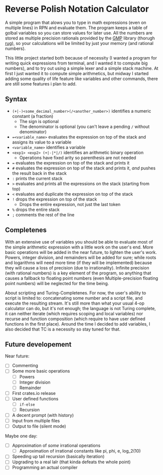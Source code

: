 # Reverse Polish Notation Calculator

A simple program that alows you to type in math expressions (even on multiple lines) in RPN and evaluate them.
The program keeps a table of golbal variables so you can store values for later use. All the numbers are stored as multiple precision rationals provided by the [GMP](https://gmplib.org/) library (thorugh [rug](https://gitlab.com/tspiteri/rug)), so your calculations will be limited by just your memory (and rational numbers).

This little project started both because of necessity (I wanted a program for writing quick expressions from terminal, and I wanted it to compute big numbers), and to try out using a simple lexer and a simple stack machine. At first I just wanted it to compute simple arithmetics, but midway I started adding some quality of life feature like variables and other commands, there are still some features i plan to add.

## Syntax

* `(+|-)<some_decimal_number>(/<another_number>)` identifies a numeric constant (a fraction)
  * The sign is optional
  * The denominator is optional (you can't leave a pending `/` without denominator)
* `=<variable_name>` evaluates the expression on top of the stack and assigns its value to a variable
* `<variable_name>` identifies a variable
* `<exp1> <exp2> (+|-|*|/)` identifies an arithmetic binary operation
  * Operations have fixed arity so parenthesis are not needed
* `=` evaluates the expression on top of the stack and prints it
* `#` evaluates the expression on top of the stack and prints it, *and* pushes the result back in the stack
* `:` prints the current stack
* `>` evaluates and prints all the expressions on the stack (starting from top)
* `<` evaluates and duplicate the expression on top of the stack
* `!` drops the expression on top of the stack
  * Drops the entire expression, not just the last token
* `%` drops the entire stack
* `;` comments the rest of the line

## Completenes

With an extensive use of variables you should be able to evaluate most of the simple arithmetic expression with a little work on the user's end. More basic operations will be added in the near future, to lighten the user's work.
Powers, integer division, and remainders will be added for sure; while roots and logarithms will need more time (if they will be implemented) because they will cause a loss of precision (due to irrationality).
Infinite precision (with rational numbers) is a key element of the program, so anything that causes a fallback to floating point numbers (even Multiple-precision floating point numbers) will be neglected for the time being.

About scripting and Turing-Completenes. For now, the user's ability to script is limited to: concatenating some number and a script file, and execute the resulting stream.
It's still more than what your usual 4-op calculator can do, but it's not enough; the language is not Turing complete, it can neither iterate (which requires scoping and local variables) nor recurse and function composition (which require to have user defined functions in the first place). Around the time I decided to add variables, I also decided that TC is a necessity so stay tuned for that.

## Future developement

Near future:
* [ ] Commenting
* [ ] Some more basic operations
  * [ ] Powers
  * [ ] Integer division
  * [ ] Remainder
* [ ] First crates.io release
* [ ] User defined functions
  * [ ] `if-else`
  * [ ] Recursion
* [ ] A decent prompt (with history)
* [ ] Input from multiple files
* [ ] Output to file (silent mode)

Maybe one day:
* [ ] Approximation of *some* irrational operations
  * [ ] Approximation of irrational constants like pi, phi, e, log_2(10)
* [ ] Speeding up tail recursion (basically iteration)
* [ ] Upgrading to a real lalr (that kinda defeats the whole point)
* [ ] Programming an actual compiler
